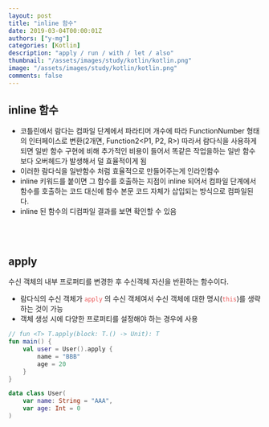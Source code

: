 ```yaml
---
layout: post
title: "inline 함수"
date: 2019-03-04T00:00:01Z
authors: ["y-mg"]
categories: [Kotlin]
description: "apply / run / with / let / also"
thumbnail: "/assets/images/study/kotlin/kotlin.png"
image: "/assets/images/study/kotlin/kotlin.png"
comments: false
---
```


## inline 함수
- 코틀린에서 람다는 컴파일 단계에서 파라티머 개수에 따라 FunctionNumber 형태의 인터페이스로 변환(2개면, Function2<P1, P2, R>)
따라서 람다식을 사용하게 되면 일반 함수 구현에 비해 추가적인 비용이 들어서 똑같은 작업을하는 일반 함수보다 오버헤드가 발생해서 덜 효율적이게 됨
- 이러한 람다식을 일반함수 처럼 효율적으로 만들어주는게 인라인함수
- inline 키워드를 붙이면 그 함수를 호출하는 지점이 inline 되어서 컴파일 단계에서 함수를 호출하는 코드 대신에 함수 본문 코드 자체가 삽입되는 방식으로 컴파일된다.
- inline 된 함수의 디컴파일 결과를 보면 확인할 수 있음
<br/>
<br/>


## apply
수신 객체의 내부 프로퍼티를 변경한 후 수신객체 자신을 반환하는 함수이다.
- 람다식의 수신 객체가 <code style="color: #eb5657;">apply</code> 의 수신 객체여서 수신 객체에 대한 명시(<code style="color: #eb5657;">this</code>)를 생략하는 것이 가능
- 객체 생성 시에 다양한 프로퍼티를 설정해야 하는 경우에 사용

```kotlin
// fun <T> T.apply(block: T.() -> Unit): T
fun main() {
    val user = User().apply {
        name = "BBB"
        age = 20
    }
}

data class User(
    var name: String = "AAA", 
    var age: Int = 0
)
```